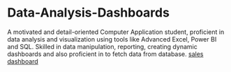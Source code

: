 # Data-Analysis-Dashboards
A motivated and detail-oriented Computer Application student, proficient in data analysis and visualization using tools like Advanced Excel, Power BI and SQL. Skilled in data manipulation, reporting, creating dynamic dashboards and also proficient in to fetch data from database. 
<a href="https://github.com/Aggarwalbhavya48/Data-Analysis-Dashboards/blob/main/sales.png"> sales dashboard </a>
